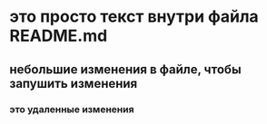 # это просто текст внутри файла README.md

## небольшие изменения в файле, чтобы запушить изменения


### это удаленные изменения
